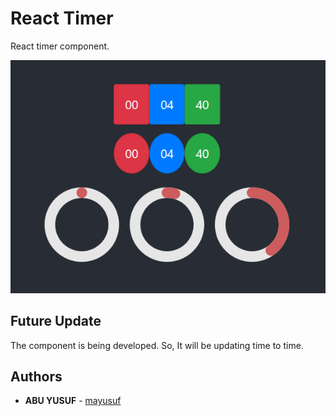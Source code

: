 # React Timer

React timer component. 

![Screenshot](public/timer.png)

## Future Update
The component is being developed. So, It will be updating time to time.  

## Authors

* **ABU YUSUF** - [mayusuf](https://github.com/mayusuf)